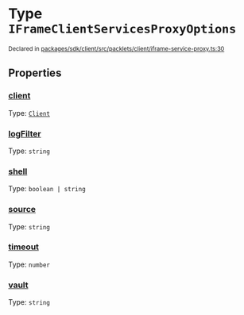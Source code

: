 # Type `IFrameClientServicesProxyOptions`
<sub>Declared in [packages/sdk/client/src/packlets/client/iframe-service-proxy.ts:30](https://github.com/dxos/dxos/blob/main/packages/sdk/client/src/packlets/client/iframe-service-proxy.ts#L30)</sub>





## Properties
### [client](https://github.com/dxos/dxos/blob/main/packages/sdk/client/src/packlets/client/iframe-service-proxy.ts#L32)
Type: <code>[Client](/api/@dxos/client/classes/Client)</code>


### [logFilter](https://github.com/dxos/dxos/blob/main/packages/sdk/client/src/packlets/client/iframe-service-proxy.ts#L35)
Type: <code>string</code>


### [shell](https://github.com/dxos/dxos/blob/main/packages/sdk/client/src/packlets/client/iframe-service-proxy.ts#L33)
Type: <code>boolean | string</code>


### [source](https://github.com/dxos/dxos/blob/main/packages/sdk/client/src/packlets/client/iframe-service-proxy.ts#L31)
Type: <code>string</code>


### [timeout](https://github.com/dxos/dxos/blob/main/packages/sdk/client/src/packlets/client/iframe-service-proxy.ts#L36)
Type: <code>number</code>


### [vault](https://github.com/dxos/dxos/blob/main/packages/sdk/client/src/packlets/client/iframe-service-proxy.ts#L34)
Type: <code>string</code>

